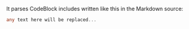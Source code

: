 It parses CodeBlock includes written like this in the Markdown source:

~~~ {.go include="data/code.go" }
any text here will be replaced...
~~~
